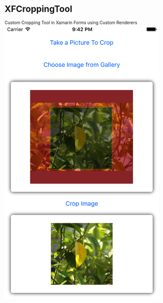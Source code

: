 # XFCroppingTool
Custom Cropping Tool in Xamarin Forms using Custom Renderers
![Alt text](/iOS_Screenshot.png?raw=true "iOS Sample")